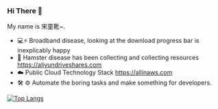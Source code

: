 
### Hi There 👋

My name is 宋童靴~.

- :computer::zap: Broadband disease, looking at the download progress bar is inexplicably happy
- :hamster: Hamster disease has been collecting and collecting resources  https://aliyundriveshares.com
- :cloud: Public Cloud Technology Stack https://allinaws.com
- 🛠️ ⚙️ Automate the boring tasks and make something for developers.


[![Top Langs](https://github-readme-stats.vercel.app/api/top-langs/?username=15b883&layout=compact)](https://github.com/15b883/github-readme-stats)

